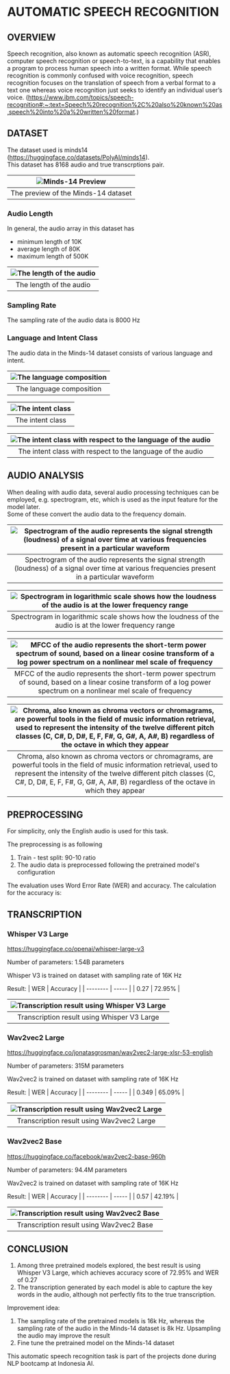 # AUTOMATIC SPEECH RECOGNITION

## OVERVIEW
Speech recognition, also known as automatic speech recognition (ASR), computer speech recognition or speech-to-text, is a capability that enables a program to process human speech into a written format.
While speech recognition is commonly confused with voice recognition, speech recognition focuses on the translation of speech from a verbal format to a text one whereas voice recognition just seeks to identify an individual user’s voice. (https://www.ibm.com/topics/speech-recognition#:~:text=Speech%20recognition%2C%20also%20known%20as,speech%20into%20a%20written%20format.)


## DATASET
The dataset used is minds14 (https://huggingface.co/datasets/PolyAI/minds14).  
This dataset has 8168 audio and true transcrptions pair.

| ![Minds-14 Preview](https://github.com/RobyKoeswojo/Indonesia-AI/blob/main/Automatic-Speech-Recognition/images/dataset_preview.PNG) |
|:--:| 
| The preview of the Minds-14 dataset |

### Audio Length
In general, the audio array in this dataset has 
- minimum length of 10K 
- average length of 80K
- maximum length of 500K


| ![The length of the audio](https://github.com/RobyKoeswojo/Indonesia-AI/blob/main/Automatic-Speech-Recognition/images/length_audio_array.png) |
|:--:| 
| The length of the audio |

### Sampling Rate
The sampling rate of the audio data is 8000 Hz


### Language and Intent Class
The audio data in the Minds-14 dataset consists of various language and intent.

| ![The language composition](https://github.com/RobyKoeswojo/Indonesia-AI/blob/main/Automatic-Speech-Recognition/images/language_count.png) |
|:--:| 
| The language composition |

| ![The intent class](https://github.com/RobyKoeswojo/Indonesia-AI/blob/main/Automatic-Speech-Recognition/images/intent_count.png) |
|:--:| 
| The intent class |

| ![The intent class with respect to the language of the audio](https://github.com/RobyKoeswojo/Indonesia-AI/blob/main/Automatic-Speech-Recognition/images/language_intent_count.png) |
|:--:| 
| The intent class with respect to the language of the audio |


## AUDIO ANALYSIS
When dealing with audio data, several audio processing techniques can be employed, e.g. spectrogram, etc, which is used as the input feature for the model later.  
Some of these convert the audio data to the frequency domain.


| ![Spectrogram of the audio represents the signal strength (loudness) of a signal over time at various frequencies present in a particular waveform](https://github.com/RobyKoeswojo/Indonesia-AI/blob/main/Automatic-Speech-Recognition/images/spectrogram.png) |
|:--:| 
| Spectrogram of the audio represents the signal strength (loudness) of a signal over time at various frequencies present in a particular waveform |


| ![Spectrogram in logarithmic scale shows how the loudness of the audio is at the lower frequency range](https://github.com/RobyKoeswojo/Indonesia-AI/blob/main/Automatic-Speech-Recognition/images/log_spectrogram.png) |
|:--:| 
| Spectrogram in logarithmic scale shows how the loudness of the audio is at the lower frequency range |



| ![MFCC of the audio represents the short-term power spectrum of sound, based on a linear cosine transform of a log power spectrum on a nonlinear mel scale of frequency](https://github.com/RobyKoeswojo/Indonesia-AI/blob/main/Automatic-Speech-Recognition/images/mfcc.png) |
|:--:| 
| MFCC of the audio represents the short-term power spectrum of sound, based on a linear cosine transform of a log power spectrum on a nonlinear mel scale of frequency |



| ![Chroma, also known as chroma vectors or chromagrams, are powerful tools in the field of music information retrieval, used to represent the intensity of the twelve different pitch classes (C, C#, D, D#, E, F, F#, G, G#, A, A#, B) regardless of the octave in which they appear](https://github.com/RobyKoeswojo/Indonesia-AI/blob/main/Automatic-Speech-Recognition/images/chroma.png) |
|:--:| 
| Chroma, also known as chroma vectors or chromagrams, are powerful tools in the field of music information retrieval, used to represent the intensity of the twelve different pitch classes (C, C#, D, D#, E, F, F#, G, G#, A, A#, B) regardless of the octave in which they appear |


## PREPROCESSING
For simplicity, only the English audio is used for this task.

The preprocessing is as following
1. Train - test split: 90-10 ratio
2. The audio data is preprocessed following the pretrained model's configuration


The evaluation uses Word Error Rate (WER) and accuracy.
The calculation for the accuracy is: 


## TRANSCRIPTION

### Whisper V3 Large
https://huggingface.co/openai/whisper-large-v3

Number of parameters: 1.54B parameters

Whisper V3 is trained on dataset with sampling rate of 16K Hz

Result:
| WER     | Accuracy |
| -------- | ----- |
| 0.27  | 72.95%    |


| ![Transcription result using Whisper V3 Large](https://github.com/RobyKoeswojo/Indonesia-AI/blob/main/Automatic-Speech-Recognition/images/whisper_v3_result.PNG) |
|:--:| 
| Transcription result using Whisper V3 Large |



### Wav2vec2 Large
https://huggingface.co/jonatasgrosman/wav2vec2-large-xlsr-53-english

Number of parameters: 315M parameters

Wav2vec2 is trained on dataset with sampling rate of 16K Hz

Result:
| WER     | Accuracy |
| -------- | ----- |
| 0.349  | 65.09%    |


| ![Transcription result using Wav2vec2 Large](https://github.com/RobyKoeswojo/Indonesia-AI/blob/main/Automatic-Speech-Recognition/images/wav2vev2_large_result.PNG) |
|:--:| 
| Transcription result using Wav2vec2 Large |



### Wav2vec2 Base
https://huggingface.co/facebook/wav2vec2-base-960h

Number of parameters: 94.4M parameters

Wav2vec2 is trained on dataset with sampling rate of 16K Hz


Result:
| WER     | Accuracy |
| -------- | ----- |
| 0.57  | 42.19%    |


| ![Transcription result using Wav2vec2 Base](https://github.com/RobyKoeswojo/Indonesia-AI/blob/main/Automatic-Speech-Recognition/images/wav2vev2_base_result.PNG) |
|:--:| 
| Transcription result using Wav2vec2 Base |


## CONCLUSION
1. Among three pretrained models explored, the best result is using Whisper V3 Large, which achieves accuracy score of 72.95% and WER of 0.27
2. The transcription generated by each model is able to capture the key words in the audio, although not perfectly fits to the true transcription.

Improvement idea:
1. The sampling rate of the pretrained models is 16k Hz, whereas the sampling rate of the audio in the Minds-14 dataset is 8k Hz. Upsampling the audio may improve the result
2. Fine tune the pretrained model on the Minds-14 dataset


This automatic speech recognition task is part of the projects done during NLP bootcamp at Indonesia AI.

